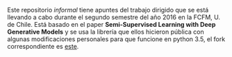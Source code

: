 Este repositorio *informal* tiene apuntes del trabajo dirigido que se está llevando a cabo durante el segundo semestre del año 2016 en la FCFM, U. de Chile.
Está basado en el paper **Semi-Supervised Learning with Deep Generative Models** y se usa la librería que ellos hicieron pública con algunas modificaciones personales para que funcione en python 3.5, el fork correspondiente es [este](https://github.com/SetaSouto/nips14-ssl).  

